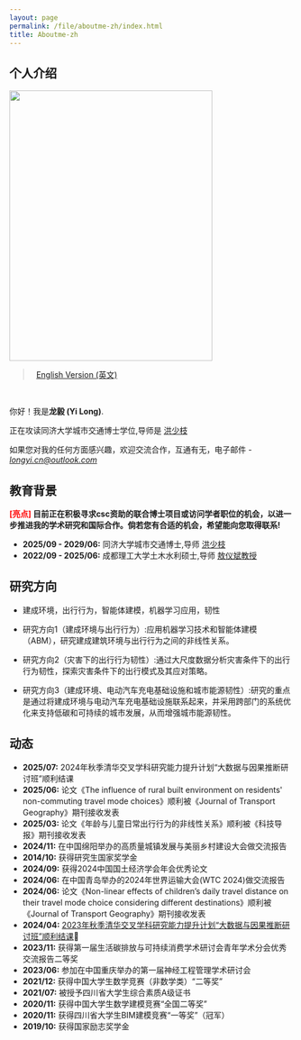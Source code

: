 ```yaml
---
layout: page
permalink: /file/aboutme-zh/index.html
title: Aboutme-zh
---
```


## 个人介绍

<img src="https://longyistar.github.io/longyi.png" class="floatpic" width="360" height="480">

> &nbsp; [English Version (英文)](https://longyistar.github.io/)
<br>

你好！我是**龙毅 (Yi Long)**.

正在攻读同济大学城市交通博士学位,导师是 [洪少枝](https://tongji.teacher.360eol.com/teacherBasic/preview?teacherId=14043)

如果您对我的任何方面感兴趣，欢迎交流合作，互通有无，电子邮件 - *longyi.cn@outlook.com*

## 教育背景

**<font color='red'>[亮点]</font> 目前正在积极寻求csc资助的联合博士项目或访问学者职位的机会，以进一步推进我的学术研究和国际合作。倘若您有合适的机会，希望能向您取得联系!**

- **2025/09 - 2029/06:** 同济大学城市交通博士,导师 [洪少枝](https://tongji.teacher.360eol.com/teacherBasic/preview?teacherId=14043)
- **2022/09 - 2025/06:** 成都理工大学土木水利硕士,导师 [敖仪斌教授](https://faculty.cdut.edu.cn/AYB/zh_CN/index/68596/list/index.htm)

## 研究方向

- 建成环境，出行行为，智能体建模，机器学习应用，韧性

- 研究方向1（建成环境与出行行为）:应用机器学习技术和智能体建模（ABM），研究建成建筑环境与出行行为之间的非线性关系。
- 研究方向2（灾害下的出行行为韧性）:通过大尺度数据分析灾害条件下的出行行为韧性，探索灾害条件下的出行模式及其应对策略。
- 研究方向3（建成环境、电动汽车充电基础设施和城市能源韧性）:研究的重点是通过将建成环境与电动汽车充电基础设施联系起来，并采用跨部门的系统优化来支持低碳和可持续的城市发展，从而增强城市能源韧性。

## 动态

- **2025/07:** 2024年秋季清华交叉学科研究能力提升计划“大数据与因果推断研讨班”顺利结课
- **2025/06:** 论文《The influence of rural built environment on residents' non-commuting travel mode choices》顺利被《Journal of Transport Geography》期刊接收发表
- **2025/03:** 论文《年龄与儿童日常出行行为的非线性关系》顺利被《科技导报》期刊接收发表
- **2024/11:** 在中国绵阳举办的高质量城镇发展与美丽乡村建设大会做交流报告
- **2014/10:** 获得研究生国家奖学金
- **2024/09:** 获得2024中国国土经济学会年会优秀论文
- **2024/06:** 在中国青岛举办的2024年世界运输大会(WTC 2024)做交流报告
- **2024/06:** 论文《Non-linear effects of children’s daily travel distance on their travel mode choice considering different destinations》顺利被《Journal of Transport Geography》期刊接收发表
- **2024/04:** [2023年秋季清华交叉学科研究能力提升计划“大数据与因果推断研讨班”顺利结课](https://longyistar.github.io/mypaper/project/Course_completion_certificate.pdf)🔗
- **2023/11:** 获得第一届生活碳排放与可持续消费学术研讨会青年学术分会优秀交流报告二等奖
- **2023/06:** 参加在中国重庆举办的第一届神经工程管理学术研讨会
- **2021/12:** 获得中国大学生数学竞赛（非数学类）“二等奖”
- **2021/07:** 被授予四川省大学生综合素质A级证书
- **2020/11:** 获得中国大学生数学建模竞赛“全国二等奖”
- **2020/11:** 获得四川省大学生BIM建模竞赛“一等奖”（冠军）
- **2019/10:** 获得国家励志奖学金